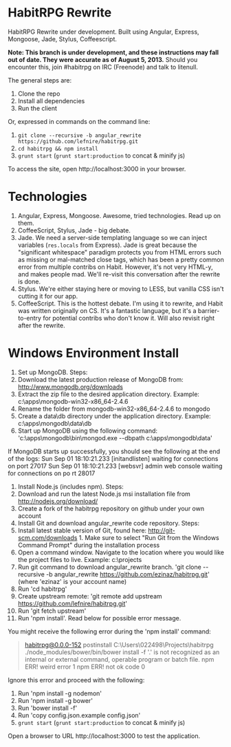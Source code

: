 HabitRPG Rewrite
===============

HabitRPG Rewrite under development. Built using Angular, Express, Mongoose, Jade, Stylus, Coffeescript.

**Note: This branch is under development, and these instructions may fall out of date. They were accurate as of August 5, 2013.** Should you encounter this, join #habitrpg on IRC (Freenode) and talk to litenull.

The general steps are:

1. Clone the repo
1. Install all dependencies
1. Run the client

Or, expressed in commands on the command line:

1. `git clone --recursive -b angular_rewrite https://github.com/lefnire/habitrpg.git`
1. `cd habitrpg && npm install`
1. `grunt start` (`grunt start:production` to concat & minify js)

To access the site, open http://localhost:3000 in your browser.

# Technologies

1. Angular, Express, Mongoose. Awesome, tried technologies. Read up on them.
1. CoffeeScript, Stylus, Jade - big debate.
  1. Jade. We need a server-side templating language so we can inject variables (`res.locals` from Express). Jade is great
     because the "significant whitespace" paradigm protects you from HTML errors such as missing or mal-matched close tags,
     which has been a pretty common error from multiple contribs on Habit. However, it's not very HTML-y, and makes people mad.
     We'll re-visit this conversation after the rewrite is done.
  1. Stylus. We're either staying here or moving to LESS, but vanilla CSS isn't cutting it for our app.
  1. CoffeeScript. This is the hottest debate. I'm using it to rewrite, and Habit was written originally on CS. It's a
     fantastic language, but it's a barrier-to-entry for potential contribs who don't know it. Will also revisit right after
     the rewrite.
     
#  Windows Environment Install

1. Set up MongoDB.  Steps:
  1.  Download the latest production release of MongoDB from: http://www.mongodb.org/downloads
  1.  Extract the zip file to the desired application directory.  Example:  c:\apps\mongodb-win32-x86_64-2.4.6
  1.  Rename the folder from mongodb-win32-x86_64-2.4.6 to mongodo
  1.  Create a data\db directory under the application directory.  Example:  c:\apps\mongodb\data\db
  1.  Start up MongoDB using the following command:
	'c:\apps\mongodb\bin\mongod.exe --dbpath c:\apps\mongodb\data'

If MongoDB starts up successfully, you should see the following at the end of the logs:
Sun Sep 01 18:10:21.233 [initandlisten] waiting for connections on port 27017
Sun Sep 01 18:10:21.233 [websvr] admin web console waiting for connections on po
rt 28017
	
1.  Install  Node.js (includes npm).  Steps:
  1.  Download and run the latest Node.js msi installation file from  http://nodejs.org/download/
1.  Create a fork of the habitrpg repository on github under your own account  
1.  Install Git and download angular_rewrite code repository.  Steps:
  1.  Install latest stable version of Git, found here:  http://git-scm.com/downloads
    1.  Make sure to select "Run Git from the Windows Command Prompt" during the installation process
  1.  Open a command window.  Navigate to the location where you would like the project files to live.  Example:  c:\projects
  1.  Run git command to download angular_rewrite branch.
        'git clone --recursive -b angular_rewrite https://github.com/ezinaz/habitrpg.git'  (where 'ezinaz' is your account name)
  1.  Run 'cd habitrpg'
  1.  Create upstream remote:
  	'git remote add upstream https://github.com/lefnire/habitrpg.git'
  1.  Run 'git fetch upstream'
  1.  Run 'npm install'.  Read below for possible error message.
  
You might receive the following error during the 'npm install' command:
> habitrpg@0.0.0-152 postinstall C:\Users\022498\Projects\habitrpg
> ./node_modules/bower/bin/bower install -f
'.' is not recognized as an internal or external command,
operable program or batch file.
npm ERR! weird error 1
npm ERR! not ok code 0

Ignore this error and proceed with the following:

1.  Run 'npm install -g nodemon'
1.  Run 'npm install -g bower'
1.  Run 'bower install -f'
1.  Run 'copy config.json.example config.json'
1. `grunt start` (`grunt start:production` to concat & minify js)

Open a browser to URL http://localhost:3000 to test the application.








